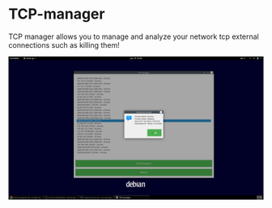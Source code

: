 # TCP-manager


TCP manager allows you to manage and analyze your network tcp external connections such as killing them!


![Alt text](https://raw.githubusercontent.com/mohamadalsalty/TCP-manager/main/Screenshot%20from%202023-01-19%2021-50-14.png)
